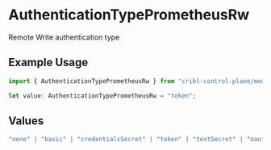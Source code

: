 # AuthenticationTypePrometheusRw

Remote Write authentication type

## Example Usage

```typescript
import { AuthenticationTypePrometheusRw } from "cribl-control-plane/models/operations";

let value: AuthenticationTypePrometheusRw = "token";
```

## Values

```typescript
"none" | "basic" | "credentialsSecret" | "token" | "textSecret" | "oauth"
```